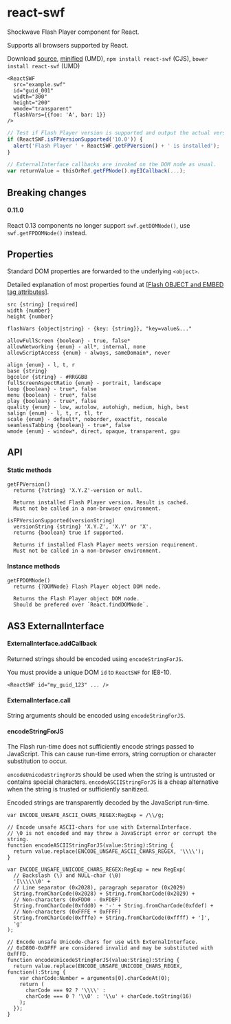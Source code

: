 # react-swf

Shockwave Flash Player component for React.

Supports all browsers supported by React.

Download [source](//raw.githubusercontent.com/syranide/react-swf/v0.11.0/react-swf.js), [minified](//raw.githubusercontent.com/syranide/react-swf/v0.11.0/react-swf.min.js) (UMD), `npm install react-swf` (CJS), `bower install react-swf` (UMD)


```
<ReactSWF
  src="example.swf"
  id="guid_001"
  width="300"
  height="200"
  wmode="transparent"
  flashVars={{foo: 'A', bar: 1}}
/>
```
```js
// Test if Flash Player version is supported and output the actual version.
if (ReactSWF.isFPVersionSupported('10.0')) {
  alert('Flash Player ' + ReactSWF.getFPVersion() + ' is installed');
}
```
```js
// ExternalInterface callbacks are invoked on the DOM node as usual.
var returnValue = thisOrRef.getFPNode().myEICallback(...);
```

## Breaking changes

#### 0.11.0

React 0.13 components no longer support `swf.getDOMNode()`, use `swf.getFPDOMNode()` instead.

## Properties

Standard DOM properties are forwarded to the underlying `<object>`.

Detailed explanation of most properties found at [[Flash OBJECT and EMBED tag attributes]](http://helpx.adobe.com/flash/kb/flash-object-embed-tag-attributes.html).

```
src {string} [required]
width {number}
height {number}
```
```
flashVars {object|string} - {key: {string}}, "key=value&..."
```
```
allowFullScreen {boolean} - true, false*
allowNetworking {enum} - all*, internal, none
allowScriptAccess {enum} - always, sameDomain*, never
```
```
align {enum} - l, t, r
base {string}
bgcolor {string} - #RRGGBB
fullScreenAspectRatio {enum} - portrait, landscape
loop {boolean} - true*, false
menu {boolean} - true*, false
play {boolean} - true*, false
quality {enum} - low, autolow, autohigh, medium, high, best
salign {enum} - l, t, r, tl, tr
scale {enum} - default*, noborder, exactfit, noscale
seamlessTabbing {boolean} - true*, false
wmode {enum} - window*, direct, opaque, transparent, gpu
```

## API

#### Static methods

```
getFPVersion()
  returns {?string} 'X.Y.Z'-version or null.

  Returns installed Flash Player version. Result is cached.
  Must not be called in a non-browser environment.
```
```
isFPVersionSupported(versionString)
  versionString {string} 'X.Y.Z', 'X.Y' or 'X'.
  returns {boolean} true if supported.

  Returns if installed Flash Player meets version requirement.
  Must not be called in a non-browser environment.
```

#### Instance methods

```
getFPDOMNode()
  returns {?DOMNode} Flash Player object DOM node.

  Returns the Flash Player object DOM node.
  Should be prefered over `React.findDOMNode`.
```

## AS3 ExternalInterface

#### ExternalInterface.addCallback

Returned strings should be encoded using `encodeStringForJS`.

You must provide a unique DOM `id` to `ReactSWF` for IE8-10.

```
<ReactSWF id="my_guid_123" ... />
```

#### ExternalInterface.call

String arguments should be encoded using `encodeStringForJS`.

#### encodeStringForJS

The Flash run-time does not sufficiently encode strings passed to JavaScript. This can cause run-time errors, string corruption or character substitution to occur.

`encodeUnicodeStringForJS` should be used when the string is untrusted or contains special characters.
`encodeASCIIStringForJS` is a cheap alternative when the string is trusted or sufficiently sanitized.

Encoded strings are transparently decoded by the JavaScript run-time.

```as3
var ENCODE_UNSAFE_ASCII_CHARS_REGEX:RegExp = /\\/g;

// Encode unsafe ASCII-chars for use with ExternalInterface.
// \0 is not encoded and may throw a JavaScript error or corrupt the string.
function encodeASCIIStringForJS(value:String):String {
  return value.replace(ENCODE_UNSAFE_ASCII_CHARS_REGEX, '\\\\');
}
```
```as3
var ENCODE_UNSAFE_UNICODE_CHARS_REGEX:RegExp = new RegExp(
  // Backslash (\) and NULL-char (\0)
  '[\\\\\\0' +
  // Line separator (0x2028), paragraph separator (0x2029)
  String.fromCharCode(0x2028) + String.fromCharCode(0x2029) +
  // Non-characters (0xFDD0 - 0xFDEF)
  String.fromCharCode(0xfdd0) + '-' + String.fromCharCode(0xfdef) +
  // Non-characters (0xFFFE + 0xFFFF)
  String.fromCharCode(0xfffe) + String.fromCharCode(0xffff) + ']',
  'g'
);

// Encode unsafe Unicode-chars for use with ExternalInterface.
// 0xD800-0xDFFF are considered invalid and may be substituted with 0xFFFD.
function encodeUnicodeStringForJS(value:String):String {
  return value.replace(ENCODE_UNSAFE_UNICODE_CHARS_REGEX, function():String {
    var charCode:Number = arguments[0].charCodeAt(0);
    return (
      charCode === 92 ? '\\\\' :
      charCode === 0 ? '\\0' : '\\u' + charCode.toString(16)
    );
  });
}
```
